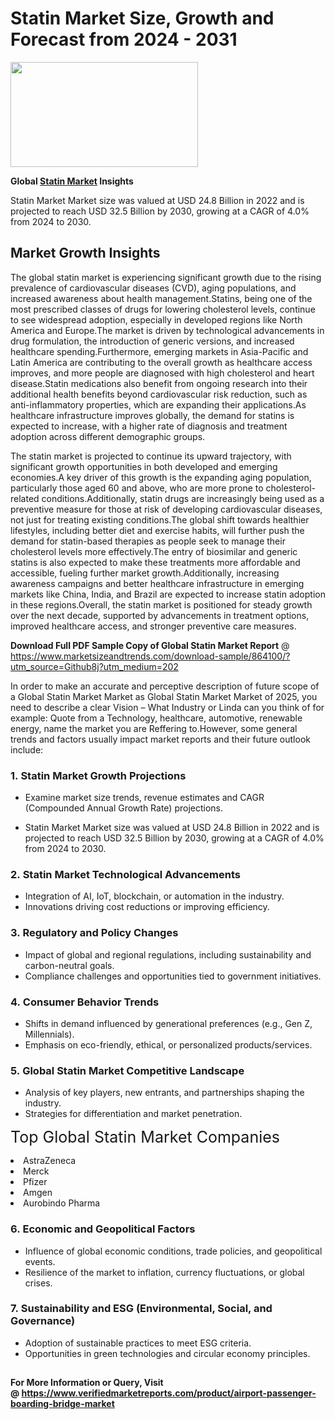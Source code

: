 <H1>Statin Market Size, Growth and Forecast from 2024 - 2031</H1><img class="aligncenter size-medium wp-image-584254" src="https://thirdeyenews.in/wp-content/uploads/2024/09/Global-Market-Research-300x168.jpeg" alt="" width="300" height="168" /><p><strong>Global&nbsp;<a href="https://www.marketsizeandtrends.com/download-sample/864100/?utm_source=Github8j?utm_medium=202">Statin Market</a> Insights</strong></p><p>Statin Market Market size was valued at USD 24.8 Billion in 2022 and is projected to reach USD 32.5 Billion by 2030, growing at a CAGR of 4.0% from 2024 to 2030.</p><p><h2>Market Growth Insights</h2> <p>The global statin market is experiencing significant growth due to the rising prevalence of cardiovascular diseases (CVD), aging populations, and increased awareness about health management.Statins, being one of the most prescribed classes of drugs for lowering cholesterol levels, continue to see widespread adoption, especially in developed regions like North America and Europe.The market is driven by technological advancements in drug formulation, the introduction of generic versions, and increased healthcare spending.Furthermore, emerging markets in Asia-Pacific and Latin America are contributing to the overall growth as healthcare access improves, and more people are diagnosed with high cholesterol and heart disease.Statin medications also benefit from ongoing research into their additional health benefits beyond cardiovascular risk reduction, such as anti-inflammatory properties, which are expanding their applications.As healthcare infrastructure improves globally, the demand for statins is expected to increase, with a higher rate of diagnosis and treatment adoption across different demographic groups.</p> <p>The statin market is projected to continue its upward trajectory, with significant growth opportunities in both developed and emerging economies.A key driver of this growth is the expanding aging population, particularly those aged 60 and above, who are more prone to cholesterol-related conditions.Additionally, statin drugs are increasingly being used as a preventive measure for those at risk of developing cardiovascular diseases, not just for treating existing conditions.The global shift towards healthier lifestyles, including better diet and exercise habits, will further push the demand for statin-based therapies as people seek to manage their cholesterol levels more effectively.The entry of biosimilar and generic statins is also expected to make these treatments more affordable and accessible, fueling further market growth.Additionally, increasing awareness campaigns and better healthcare infrastructure in emerging markets like China, India, and Brazil are expected to increase statin adoption in these regions.Overall, the statin market is positioned for steady growth over the next decade, supported by advancements in treatment options, improved healthcare access, and stronger preventive care measures.</p> <p><span class=""><strong>Download Full PDF Sample Copy of Global Statin Market Report</strong> @ <a href="https://www.marketsizeandtrends.com/download-sample/864100/?utm_source=Github8j?utm_medium=202" target="_blank">https://www.marketsizeandtrends.com/download-sample/864100/?utm_source=Github8j?utm_medium=202</a></span></p><p>In order to make an accurate and perceptive description of future scope of a Global&nbsp;Statin Market Market as Global&nbsp;Statin Market Market of 2025, you need to describe a clear Vision &ndash; What Industry or Linda can you think of for example: Quote from a Technology, healthcare, automotive, renewable energy, name the market you are Reffering to.However, some general trends and factors usually impact market reports and their future outlook include:</p><h3>1.&nbsp;<strong>Statin Market Growth Projections</strong></h3><ul><li>Examine market size trends, revenue estimates and CAGR (Compounded Annual Growth Rate) projections.</li><li><p>Statin Market Market size was valued at USD 24.8 Billion in 2022 and is projected to reach USD 32.5 Billion by 2030, growing at a CAGR of 4.0% from 2024 to 2030.</p></li></ul><h3>2.&nbsp;<strong>Statin Market Technological Advancements</strong></h3><ul><li>Integration of AI, IoT, blockchain, or automation in the industry.</li><li>Innovations driving cost reductions or improving efficiency.</li></ul><h3>3.&nbsp;<strong>Regulatory and Policy Changes</strong></h3><ul><li>Impact of global and regional regulations, including sustainability and carbon-neutral goals.</li><li>Compliance challenges and opportunities tied to government initiatives.</li></ul><h3>4.&nbsp;<strong>Consumer Behavior Trends</strong></h3><ul><li>Shifts in demand influenced by generational preferences (e.g., Gen Z, Millennials).</li><li>Emphasis on eco-friendly, ethical, or personalized products/services.</li></ul><h3>5.&nbsp;<strong>Global Statin Market Competitive Landscape</strong></h3><ul><li>Analysis of key players, new entrants, and partnerships shaping the industry.</li><li>Strategies for differentiation and market penetration.</li></ul><p data-pm-slice="1 1 []"><span style="color: inherit; font-family: inherit; font-size: 25px;">Top Global Statin Market Companies</span></p><div class="" data-test-id=""><p><li>AstraZeneca</li><li> Merck</li><li> Pfizer</li><li> Amgen</li><li> Aurobindo Pharma</li></p></div><h3>6.&nbsp;<strong>Economic and Geopolitical Factors</strong></h3><ul><li>Influence of global economic conditions, trade policies, and geopolitical events.</li><li>Resilience of the market to inflation, currency fluctuations, or global crises.</li></ul><h3>7.&nbsp;<strong>Sustainability and ESG (Environmental, Social, and Governance)</strong></h3><ul><li>Adoption of sustainable practices to meet ESG criteria.</li><li>Opportunities in green technologies and circular economy principles.</li></ul><h2><strong style="font-size: 14px;">For More Information or Query, Visit @&nbsp;</strong><a style="background-color: #ffffff; font-size: 14px;" href="https://www.marketsizeandtrends.com/report/statin-market/" target="_blank">https://www.verifiedmarketreports.com/product/airport-passenger-boarding-bridge-market</a></h2>